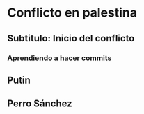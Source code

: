 # Conflicto en palestina

## Subtitulo: Inicio del conflicto

###  Aprendiendo a hacer commits

## Putin

## Perro Sánchez
